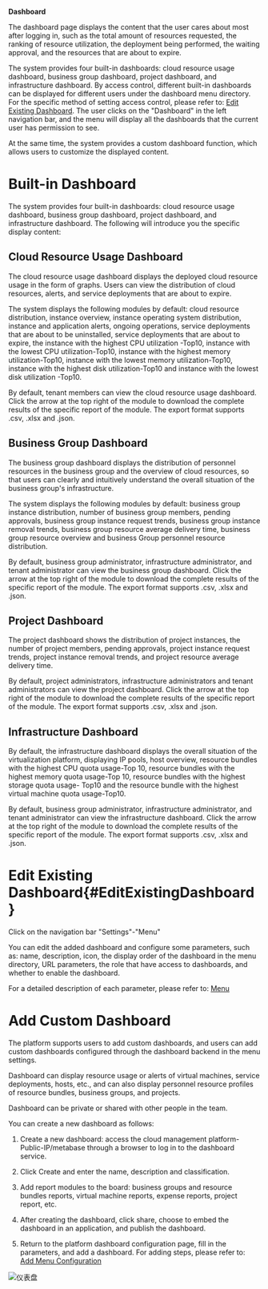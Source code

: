 **Dashboard**

The dashboard page displays the content that the user cares about most after logging in, such as the total amount of resources requested, the ranking of resource utilization, the deployment being performed, the waiting approval, and the resources that are about to expire.

The system provides four built-in dashboards: cloud resource usage dashboard, business group dashboard, project dashboard, and infrastructure dashboard. By access control, different built-in dashboards can be displayed for different users under the dashboard menu directory. For the specific method of setting access control, please refer to: [Edit Existing Dashboard](#EditExistingDashboard). The user clicks on the "Dashboard" in the left navigation bar, and the menu will display all the dashboards that the current user has permission to see.

At the same time, the system provides a custom dashboard function, which allows users to customize the displayed content.


# Built-in Dashboard

The system provides four built-in dashboards: cloud resource usage dashboard, business group dashboard, project dashboard, and infrastructure dashboard. The following will introduce you the specific display content:

## Cloud Resource Usage Dashboard

The cloud resource usage dashboard displays the deployed cloud resource usage in the form of graphs. Users can view the distribution of cloud resources, alerts, and service deployments that are about to expire.

The system displays the following modules by default: cloud resource distribution, instance overview, instance operating system distribution, instance and application alerts, ongoing operations, service deployments that are about to be uninstalled, service deployments that are about to expire, the instance with the highest CPU utilization -Top10, instance with the lowest CPU utilization-Top10, instance with the highest memory utilization-Top10, instance with the lowest memory utilization-Top10, instance with the highest disk utilization-Top10 and instance with the lowest disk utilization -Top10.

By default, tenant members can view the cloud resource usage dashboard. Click the arrow at the top right of the module to download the complete results of the specific report of the module. The export format supports .csv, .xlsx and .json.


## Business Group Dashboard

The business group dashboard displays the distribution of personnel resources in the business group and the overview of cloud resources, so that users can clearly and intuitively understand the overall situation of the business group's infrastructure.

The system displays the following modules by default: business group instance distribution, number of business group members, pending approvals, business group instance request trends, business group instance removal trends, business group resource average delivery time, business group resource overview and business Group personnel resource distribution.

By default, business group administrator, infrastructure administrator, and tenant administrator can view the business group dashboard. Click the arrow at the top right of the module to download the complete results of the specific report of the module. The export format supports .csv, .xlsx and .json.


## Project Dashboard

The project dashboard shows the distribution of project instances, the number of project members, pending approvals, project instance request trends, project instance removal trends, and project resource average delivery time.

By default, project administrators, infrastructure administrators and tenant administrators can view the project dashboard. Click the arrow at the top right of the module to download the complete results of the specific report of the module. The export format supports .csv, .xlsx and .json.


## Infrastructure Dashboard

By default, the infrastructure dashboard displays the overall situation of the virtualization platform, displaying IP pools, host overview, resource bundles with the highest CPU quota usage-Top 10, resource bundles with the highest memory quota usage-Top 10, resource bundles with the highest storage quota usage- Top10 and the resource bundle with the highest virtual machine quota usage-Top10.


By default, business group administrator, infrastructure administrator, and tenant administrator can view the infrastructure dashboard. Click the arrow at the top right of the module to download the complete results of the specific report of the module. The export format supports .csv, .xlsx and .json.



# Edit Existing Dashboard{#EditExistingDashboard}

Click on the navigation bar "Settings"-"Menu"

You can edit the added dashboard and configure some parameters, such as: name, description, icon, the display order of the dashboard in the menu directory, URL parameters, the role that have access to dashboards, and whether to enable the dashboard.

For a detailed description of each parameter, please refer to: [Menu](https://cloudchef.github.io/doc/AdminDoc/09Settings#Menu)


# Add Custom Dashboard

The platform supports users to add custom dashboards, and users can add custom dashboards configured through the dashboard backend in the menu settings.

Dashboard can display resource usage or alerts of virtual machines, service deployments, hosts, etc., and can also display personnel resource profiles of resource bundles, business groups, and projects.

Dashboard can be private or shared with other people in the team.


You can create a new dashboard as follows:

1. Create a new dashboard: access the cloud management platform-Public-IP/metabase through a browser to log in to the dashboard service.

2. Click Create and enter the name, description and classification.

3. Add report modules to the board: business groups and resource bundles reports, virtual machine reports, expense reports, project report, etc.

4. After creating the dashboard, click share, choose to embed the dashboard in an application, and publish the dashboard.

5. Return to the platform dashboard configuration page, fill in the parameters, and add a dashboard. For adding steps, please refer to: [Add Menu Configuration](https://cloudchef.github.io/doc/AdminDoc/09Settings#Menu)

![仪表盘](../../picture/Admin/仪表盘.png)


